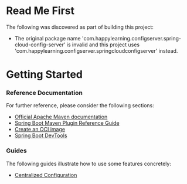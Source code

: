 # Read Me First
The following was discovered as part of building this project:

* The original package name 'com.happylearning.configserver.spring-cloud-config-server' is invalid and this project uses 'com.happylearning.configserver.springcloudconfigserver' instead.

# Getting Started

### Reference Documentation
For further reference, please consider the following sections:

* [Official Apache Maven documentation](https://maven.apache.org/guides/index.html)
* [Spring Boot Maven Plugin Reference Guide](https://docs.spring.io/spring-boot/docs/2.5.2/maven-plugin/reference/html/)
* [Create an OCI image](https://docs.spring.io/spring-boot/docs/2.5.2/maven-plugin/reference/html/#build-image)
* [Spring Boot DevTools](https://docs.spring.io/spring-boot/docs/2.5.2/reference/htmlsingle/#using-boot-devtools)

### Guides
The following guides illustrate how to use some features concretely:

* [Centralized Configuration](https://spring.io/guides/gs/centralized-configuration/)

